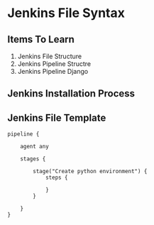 # Jenkins File Syntax

## Items To Learn

1.  Jenkins File Structure
2.  Jenkins Pipeline Structre
3.  Jenkins Pipeline Django

## Jenkins Installation Process

## Jenkins File Template

```
pipeline {

    agent any

    stages {

        stage("Create python environment") {
            steps {
                
            }
        }

    }
}
```